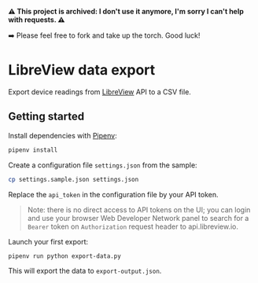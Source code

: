 **⚠️ This project is archived: I don't use it anymore, I'm sorry I can't help with requests. ⚠️**

 ➡️ Please feel free to fork and take up the torch. Good luck!

# LibreView data export

Export device readings from [LibreView](https://www.libreview.com) API to a CSV file.

## Getting started

Install dependencies with [Pipenv](https://docs.pipenv.org/):

```sh
pipenv install
```

Create a configuration file `settings.json` from the sample:

```sh
cp settings.sample.json settings.json
```

Replace the `api_token` in the configuration file by your API token.

> Note: there is no direct access to API tokens on the UI; you can login and use your
browser Web Developer Network panel to search for a `Bearer` token on `Authorization`
request header to api.libreview.io.

Launch your first export:

```sh
pipenv run python export-data.py
```

This will export the data to `export-output.json`.
